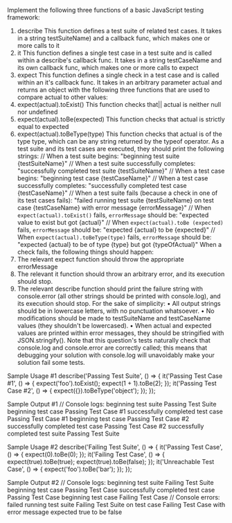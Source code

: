 Implement the following three functions of a basic JavaScript testing framework:
1. describe
This function defines a test suite of related test cases. It takes in a string testSuiteName) and a callback func, which makes one or more calls to it
2. it
This function defines a single test case in a test suite and is called within a describe's callback func. It takes in a string testCaseName and its own callback func, which makes one or more calls to expect
3. expect
This function defines a single check in a test case and is called within an it's callback func. It takes in an arbitrary parameter actual and returns an object with the following three functions that are used to compare actual to other values:
1. expect(actual).toExist()
This function checks that|| actual is neither null nor undefined
2. expect(actual).toBe(expected)
This function checks that actual is strictly equal to expected
3. expect(actual).toBeType(type)
This function checks that actual is of the type type, which can be any string returned by the typeof operator.
As a test suite and its test cases are executed, they should print the following strings:
// When a test suite begins:
"beginning test suite {testSuiteName}"
// When a test suite successfully completes:
"successfully completed test suite {testSuiteName}"
// When a test case begins:
"beginning test case {testCaseName}"
// When a test case successfully completes:
"successfully completed test case {testCaseName}"
// When a test suite fails (because a check in one of its test cases fails):
"failed running test suite {testSuiteName} on test case {testCaseName} with error message {errorMessage}"
// When `expect(actual).toExist()` fails, `errorMessage` should be: "expected value to exist but got {actual}"
// When `expect(actual).toBe (expected)` fails, `errorMessage` should be: "expected {actual} to be {expected}"
// When `expect(actual).toBeType(type)` fails, `errorMessage` should be: "expected {actual} to be of type {type} but got {typeOfActual}"
When a check fails, the following things should happen:
1. The relevant expect function should throw the appropriate errorMessage
2. The relevant it function should throw an arbitrary error, and its execution should stop.
3. The relevant describe function should print the failure string with console.error (all other strings should be printed with console.log), and its execution should stop.
For the sake of simplicity:
• All output strings should be in lowercase letters, with no punctuation whatsoever.
• No modifications should be made to testSuiteName and testCaseName values (they shouldn't be lowercased).
• When actual and expected values are printed within error messages, they should be stringified with JSON.stringify().
Note that this question's tests naturally check that console.log and console.error are correctly called; this means that debugging your solution with console.log will unavoidably make your solution fail some tests.

Sample Usage #1
describe('Passing Test Suite', () => { it('Passing Test Case #1', () => { expect('foo').toExist(); expect(1 + 1).toBe(2);
});
it('Passing Test Case #2', () => { expect({}).toBeType('object');
});
});

Sample Output #1
// Console logs:
beginning test suite Passing Test Suite beginning test case Passing Test Case #1 successfully completed test case Passing Test Case #1 beginning test case Passing Test Case #2 successfully completed test case Passing Test Case #2 successfully completed test suite Passing Test Suite


Sample Usage #2
describe('Failing Test Suite', () => { it('Passing Test Case', () => { expect(0).toBe(0);
});
it('Failing Test Case', () => { expect(true).toBe(true);
expect(true).toBe(false);
});
it('Unreachable Test Case', () => { expect('foo').toBe('bar');
});
});

Sample Output #2
// Console logs:
beginning test suite Failing Test Suite
beginning test case Passing Test Case
successfully completed test case Passing Test Case
beginning test case Failing Test Case
// Console errors:
failed running test suite Failing Test Suite on test case Failing Test Case with error message expected true to be false
